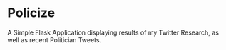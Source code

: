 # Policize
A Simple Flask Application displaying results of my Twitter Research, as well as recent Politician Tweets.

